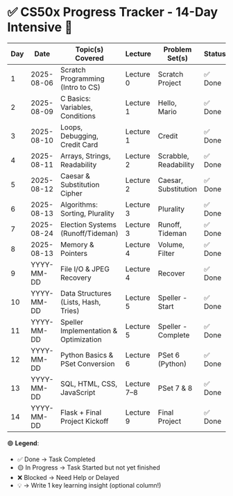 # ✅ CS50x Progress Tracker - 14-Day Intensive 🧠

| Day | Date       | Topic(s) Covered                          | Lecture | Problem Set(s)        | Status   | GitHub Push | Notes |
|-----|------------|-------------------------------------------|---------|-----------------------|----------|-------------|-------|
| 1   | 2025-08-06 | Scratch Programming (Intro to CS)         | Lecture 0 | Scratch Project        | ✅ Done   | ✅           | 💡    |
| 2   | 2025-08-09 | C Basics: Variables, Conditions           | Lecture 1 | Hello, Mario           | ✅ Done   | ✅           | 💡    |
| 3   | 2025-08-10 | Loops, Debugging, Credit Card             | Lecture 1 | Credit                 | ✅ Done   | ✅           | 💡    |
| 4   | 2025-08-11 | Arrays, Strings, Readability              | Lecture 2 | Scrabble, Readability  | ✅ Done   | ✅           | 💡    |
| 5   | 2025-08-12 | Caesar & Substitution Cipher              | Lecture 2 | Caesar, Substitution   | ✅ Done   | ✅           | 💡    |
| 6   | 2025-08-13 | Algorithms: Sorting, Plurality            | Lecture 3 | Plurality              | ✅ Done   | ✅           | 💡    |
| 7   | 2025-08-24 | Election Systems (Runoff/Tideman)         | Lecture 3 | Runoff, Tideman        | ✅ Done   | ✅           | 💡    |
| 8   | 2025-08-13 | Memory & Pointers                         | Lecture 4 | Volume, Filter         | ✅ Done   | ✅           | 💡    |
| 9   | YYYY-MM-DD | File I/O & JPEG Recovery                  | Lecture 4 | Recover                | ✅ Done   | ✅           | 💡    |
| 10  | YYYY-MM-DD | Data Structures (Lists, Hash, Tries)      | Lecture 5 | Speller - Start        | ✅ Done   | ✅           | 💡    |
| 11  | YYYY-MM-DD | Speller Implementation & Optimization     | Lecture 5 | Speller - Complete     | ✅ Done   | ✅           | 💡    |
| 12  | YYYY-MM-DD | Python Basics & PSet Conversion           | Lecture 6 | PSet 6 (Python)        | ✅ Done   | ✅           | 💡    |
| 13  | YYYY-MM-DD | SQL, HTML, CSS, JavaScript                | Lecture 7–8| PSet 7 & 8            | ✅ Done   | ✅           | 💡    |
| 14  | YYYY-MM-DD | Flask + Final Project Kickoff             | Lecture 9 | Final Project          | ✅ Done   | ✅           | 💡    |

🟢 **Legend**:
- ✅ Done → Task Completed
- 🟡 In Progress → Task Started but not yet finished
- ❌ Blocked → Need Help or Delayed
- 💡 → Write 1 key learning insight (optional column!)
